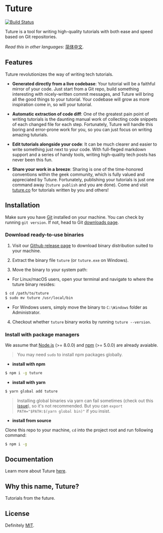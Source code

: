 # Tuture

[![Build Status](https://travis-ci.com/tutureproject/tuture.svg?branch=master)](https://travis-ci.com/tutureproject/tuture/)

Tuture is a tool for writing high-quality tutorials with both ease and speed based on Git repositories.

_Read this in other languages_: [简体中文](README.zh-CN.md).

## Features

Tuture revolutionizes the way of writing tech tutorials.

- **Generated directly from a live codebase**: Your tutorial will be a faithful mirror of your code. Just start from a Git repo, build something interesting with nicely-written commit messages, and Tuture will bring all the good things to your tutorial. Your codebase will grow as more inspiration come in, so will your tutorial.

- **Automatic extraction of code diff**: One of the greatest pain point of writing tutorials is the daunting manual work of collecting code snippets of each changed file for each step. Fortunately, Tuture will handle this boring and error-prone work for you, so you can just focus on writing amazing tuturials.

- **Edit tutorials alongside your code**: It can be much clearer and easier to write something just next to your code. With full-fleged markdown support and a series of handy tools, writing high-quality tech posts has never been this fun.

- **Share your work in a breeze**: Sharing is one of the time-honored conventions within the geek community, which is fully valued and appreciated by Tuture. Fortunately, publishing your tutorials is just one command away (`tuture publish` and you are done). Come and visit [tuture.co](https://tuture.co) for tutorials written by you and others!

## Installation

Make sure you have [Git](https://git-scm.com/) installed on your machine. You can check by running `git version`. If not, head to Git [downloads page](https://git-scm.com/downloads).

### Download ready-to-use binaries

1. Visit our [Github release page](https://github.com/tutureproject/tuture/releases) to download binary distribution suited to your machine.

2. Extract the binary file `tuture` (or `tuture.exe` on Windows).

3. Move the binary to your system path:

  - For Linux/macOS users, open your terminal and navigate to where the tuture binary resides:

  ```bash
  $ cd /path/to/tuture
  $ sudo mv tuture /usr/local/bin
  ```

  - For Windows users, simply move the binary to `C:\Windows` folder as Administrator.

4. Checkout whether `tuture` binary works by running `tuture --version`.

### Install with package managers

We assume that [Node.js](https://nodejs.org/) (>= 8.0.0) and [npm](https://www.npmjs.com/) (>= 5.0.0) are already avaiable.

> You may need `sudo` to install npm packages globally.

- **install with npm**

```bash
$ npm i -g tuture
```

- **install with yarn**

```bash
$ yarn global add tuture
```

> Installing global binaries via yarn can fail sometimes (check out this [issue](https://github.com/yarnpkg/yarn/issues/1321)), so it's not recommended. But you can `export PATH="$PATH:$(yarn global bin)"` if you insist.

- **install from source**

Clone this repo to your machine, `cd` into the project root and run following command:

```bash
$ npm i -g
```

## Documentation

Learn more about Tuture [here](https://github.com/tutureproject/docs).

## Why this name, Tuture?

Tutorials from the future.

## License

Definitely [MIT](LICENSE).
